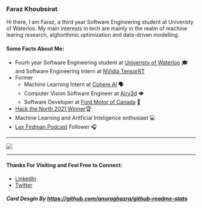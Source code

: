 ### Faraz Khoubsirat

Hi there, I am Faraz, a third year Software Engineering student at Univeristy of Waterloo. My main interests in tech are mainly in the realm of machine learing research, alghorthmic optimization and data-driven modelling.

#### Some Facts About Me:
- Fourh year Software Engineering student at [Univeristy of Waterloo](https://uwaterloo.ca/engineering/) 🎓 and Software Engineering Intern at [NVidia TensorRT](https://developer.nvidia.com/tensorrt-getting-started#:~:text=NVIDIA%C2%AE%20TensorRT%E2%84%A2%20is,high%20throughput%20for%20production%20applications.)
- Former
  - Machine Learning Intern at [Cohere AI](https://cohere.ai/) 🗣
  - Computer Vision Software Engineer at [Airy3d](https://www.airy3d.com/) 👁
  - Software Developer at [Ford Motor of Canada](https://www.ford.ca/) 🚗
- [Hack the North 2021 Winner](https://devpost.com/software/diva)🏆
- Machine Learning and Aritficial Inteligence enthusiast 💻
- [Lex Firdman Podcast](https://www.youtube.com/c/lexfridman) Follower 🎧

---

<a href="https://github.com/anuraghazra/github-readme-stats">
  <img align="center" src="https://github-readme-stats.vercel.app/api?username=farazkh80&include_all_commits=true&count_private=true&show_icons=true&theme=radical&title_color='#42ddf5'&text_color='#55de4e'&icon_color='#c45a73'" />
</a> 
 
 ---
 
 #### Thanks For Visiting and Feel Free to Connect:
 - [LinkedIn](https://www.linkedin.com/in/farazkh80/)
 - [Twitter](https://twitter.com/farazkh80)

##### Card Desgin By https://github.com/anuraghazra/github-readme-stats
